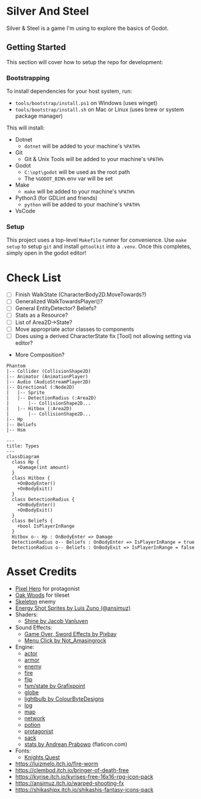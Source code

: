 # Silver And Steel

Silver & Steel is a game I'm using to explore the basics of Godot.

## Getting Started

This section will cover how to setup the repo for development:

### Bootstrapping

To install dependencies for your host system, run:
- `tools/bootstrap/install.ps1` on Windows (uses winget)
- `tools/bootstrap/install.sh` on Mac or Linux (uses brew or system package manager)

This will install:

- Dotnet
  - `dotnet` will be added to your machine's `%PATH%`
- Git
  - Git & Unix Tools will be added to your machine's `%PATH%`
- Godot
  - `C:\opt\godot` will be used as the root path
  - The `%GODOT_BIN%` env var will be set
- Make
  - `make` will be added to your machine's `%PATH%`
- Python3 (for GDLint and friends)
  - `python` will be added to your machine's `%PATH%`
- VsCode

### Setup

This project uses a top-level `Makefile` runner for convenience. Use
`make setup` to setup `git` and install `gdtoolkit` into a `.venv`. Once this
completes, simply open in the godot editor!

# Check List

- [ ] Finish WalkState (CharacterBody2D.MoveTowards?)
- [ ] Generalized WalkTowardsPlayer()?
- [ ] General EntityDetector? Beliefs?
- [ ] Stats as a Resource?
- [ ] List of Area2D->State?
- [ ] Move appropriate actor classes to components
- [ ] Does using a derived CharacterState fix [Tool] not allowing setting via editor?

- More Composition?

```
Phantom
|-- Collider (CollisionShape2D)
|-- Animator (AnimationPlayer)
|-- Audio (AudioStreamPlayer2D)
|-- Directional (:Node2D)
|   |-- Sprite
|   |-- DetectionRadius (:Area2D)
|       |-- CollisionShape2D...
|   |-- Hitbox (:Area2D)
|       |-- CollisionShape2D...
|-- Hp
|-- Beliefs
|-- Hsm
```

```mermaid
---
title: Types
---
classDiagram
  class Hp {
    +Damage(int amount)
  }
  class Hitbox {
    +OnBodyEnter()
    +OnBodyExit()
  }
  class DetectionRadius {
    +OnBodyEnter()
    +OnBodyExit()
  }
  class Beliefs {
    +bool IsPlayerInRange
  }
  Hitbox o-- Hp : OnBodyEnter => Damage
  DetectionRadius o-- Beliefs : OnBodyEnter => IsPlayerInRange = true
  DetectionRadius o-- Beliefs : OnBodyExit => IsPlayerInRange = false
```

# Asset Credits

- [Pixel Hero](https://rvros.itch.io/animated-pixel-hero) for protagonist
- [Oak Woods](https://brullov.itch.io/oak-woods) for tileset
- [Skeleton](https://astrobob.itch.io/animated-pixel-art-skeleton) enemy
- [Energy Shot Sprites by Luis Zuno (@ansimuz)](https://ansimuz.itch.io/)
- Shaders:
  - [Shine by Jacob Vanluven](https://godotshaders.com/author/kingtoot/)
- Sound Effects:
  - [Game Over, Sword Effects by Pixbay](https://pixabay.com/sound-effects/game-over-arcade-6435/)
  - [Menu Click by Not_Amasingrock](https://pixabay.com/sound-effects/video-game-menu-click-sounds-148373/)
- Engine:
    - [actor](https://freeicons.io/video-production-4/actor-talent-performer-celebrity-man-icon-705372#)
    - [armor](https://freeicons.io/icon/rpg-and-fantasy/armor-fantasy-item-knight-medieval-rpg-icon-455155#)
    - [enemy](https://freeicons.io/icon/rpg-and-fantasy/creature-fantasy-monster-ogre-orc-troll-icon-455175#)
    - [fire](https://freeicons.io/icon/rpg-and-fantasy/destruction-destructive-magic-fantasy-fire-rpg-sorcerer-icon-455165#)
    - [flip](https://freeicons.io/photo-editor-7/edit-flip-image-mirror-icon-93598#)
    - [fsm/state by Grafixpoint](https://www.flaticon.com/free-icons/chrono)
    - [globe](https://freeicons.io/office-and-workstation-icons-5/globe-icon-18889#)
    - [lightbulb by ColourByteDesigns](https://freeicons.io/general-arts-icons-3/light-bulb-energyidea-lightbulb-icon-icon-790899#)
    - [log](https://freeicons.io/rpg-and-fantasy/fantasy-game-magic-magician-parchment-spell-scroll-icon-455178)
    - [map](https://freeicons.io/icon/rpg-and-fantasy/adventure-adventure-map-fantasy-map-quest-icon-455176#)
    - [network](https://freeicons.io/team-management-icon-set-17/natwoarkingbusiness-communication-global-networking-world-icon-icon-790132)
    - [potion](https://freeicons.io/icon/rpg-and-fantasy/bottle-chemistry-elixir-fantasy-game-liquid-icon-455170#)
    - [protagonist](https://freeicons.io/icon/rpg-and-fantasy/armor-fantasy-helmet-knight-medieval-paladin-icon-455169#)
    - [sack](https://freeicons.io/icon/rpg-and-fantasy/bag-coin-game-gold-item-bag-pouch-icon-455166#)
    - [stats by Andrean Prabowo](https://www.flaticon.com/free-icons/bar-chart) (flaticon.com)
- Fonts:
    - [Knights Quest](https://www.1001freefonts.com/knights-quest.font)
- https://luizmelo.itch.io/fire-worm
- https://clembod.itch.io/bringer-of-death-free
- https://kyrise.itch.io/kyrises-free-16x16-rpg-icon-pack
- https://ansimuz.itch.io/warped-shooting-fx
- https://shikashipx.itch.io/shikashis-fantasy-icons-pack

